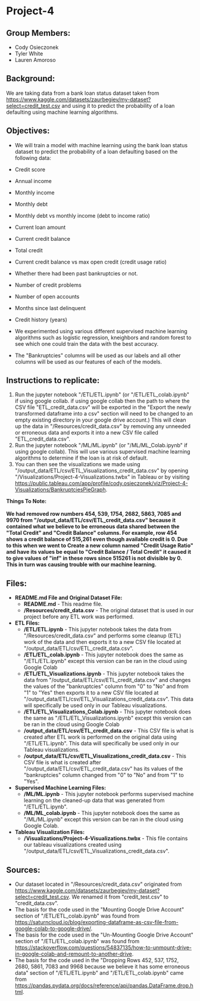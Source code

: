# Project-4
## **Group Members:**
- Cody Osieczonek
- Tyler White
- Lauren Amoroso

## **Background:**
We are taking data from a bank loan status dataset taken from https://www.kaggle.com/datasets/zaurbegiev/my-dataset?select=credit_test.csv and using it to predict the probability of a loan defaulting using machine learning algorithms.

## **Objectives:**
- We will train a model with machine learning using the bank loan status dataset to predict the probability of a loan defaulting based on the following data:
 - Credit score
 - Annual income
 - Monthly income
 - Monthly debt
 - Monthly debt vs monthly income (debt to income ratio)
 - Current loan amount
 - Current credit balance
 - Total credit
 - Current credit balance vs max open credit (credit usage ratio)
 - Whether there had been past bankruptcies or not.
 - Number of credit problems
 - Number of open accounts
 - Months since last delinquent
 - Credit history (years)

- We experimented using various different supervised machine learning algorithms such as logistic regression, kneighbors and random forest to see which one could train the data with the best accuracy.
- The "Bankruptcies" columns will be used as our labels and all other columns will be used as our features of each of the models.

## **Instructions to replicate:**
1. Run the jupyter notebook "/ETL/ETL.ipynb" (or "/ETL/ETL_colab.ipynb" if using google collab. if using google collab then the path to where the CSV file "ETL_credit_data.csv" will be exported in the "Export the newly transformed dataframe into a csv" section will need to be changed to an empty existing directory in your google drive account.) This will clean up the data in "/Resources/credit_data.csv" by removing any unneeded or erroneous data and exports it into a new CSV file called "ETL_credit_data.csv".
2. Run the jupyter notebook "/ML/ML.ipynb" (or "/ML/ML_Colab.ipynb" if using google collab). This will use various supervised machine learning algorithms to determine if the loan is at risk of default.
3. You can then see the visualizations we made using "/output_data/ETL/csv/ETL_Visualizations_credit_data.csv" by opening "/Visualizations/Project-4-Visualizations.twbx" in Tableau or by visiting https://public.tableau.com/app/profile/cody.osieczonek/viz/Project-4-Visualizations/BankruptciesPieGraph.

**Things To Note:**  \
  \
**We had removed row numbers 454, 539, 1754, 2682, 5863, 7085 and 9970 from "/output_data/ETL/csv/ETL_credit_data.csv" because it contained what we believe to be erroneous data shared between the "Total Credit" and "Credit Balance" columns. For example, row 454 shows a credit balance of 515,261 even though available credit is 0. Due to this when we went to Create a new column named "Credit Usage Ratio" and have its values be equal to "Credit Balance / Total Credit" it caused it to give values of "inf" in these rows since 515261 is not divisible by 0. This in turn was causing trouble with our machine learning.**

## **Files:**
- **README.md File and Original Dataset File:**
  - **README.md** - This readme file.
  - **/Resources/credit_data.csv** - The original dataset that is used in our project before any ETL work was performed.
- **ETL Files:**
  - **/ETL/ETL.ipynb** - This jupyter notebook takes the data from "/Resources/credit_data.csv" and performs some cleanup (ETL) work of the data and then exports it to a new CSV file located at "/output_data/ETL/csv/ETL_credit_data.csv".
  - **/ETL/ETL_colab.ipynb** - This jupyter notebook does the same as "/ETL/ETL.ipynb" except this version can be ran in the cloud using Google Colab
  - **/ETL/ETL_Visualizations.ipynb** - This jupyter notebook takes the data from "/output_data/ETL/csv/ETL_credit_data.csv" and changes the values of the "bankruptcies" column from "0" to "No" and from "1" to "Yes" then exports it to a new CSV file located at "/output_data/ETL/csv/ETL_Visualizations_credit_data.csv". This data will specifically be used only in our Tableau visualizations.
  - **/ETL/ETL_Visualizations_Colab.ipynb** - This jupyter notebook does the same as "/ETL/ETL_Visualizations.ipynb" except this version can be ran in the cloud using Google Colab
  - **/output_data/ETL/csv/ETL_credit_data.csv** - This CSV file is what is created after ETL work is performed on the original data using "/ETL/ETL.ipynb". This data will specifically be used only in our Tableau visualizations.
  - **/output_data/ETL/csv/ETL_Visualizations_credit_data.csv** - This CSV file is what is created after "/output_data/ETL/csv/ETL_credit_data.csv" has its values of the "bankruptcies" column changed from "0" to "No" and from "1" to "Yes". 
- **Supervised Machine Learning Files:**
  - **/ML/ML.ipynb** - This jupyter notebook performs supervised machine learning on the cleaned-up data that was generated from "/ETL/ETL.ipynb".
  - **/ML/ML_colab.ipynb** - This jupyter notebook does the same as "/ML/ML.ipynb" except this version can be ran in the cloud using Google Colab.
- **Tableau Visualization Files:**
  - **/Visualizations/Project-4-Visualizations.twbx** - This file contains our tableau visualizations created using "/output_data/ETL/csv/ETL_Visualizations_credit_data.csv".

## **Sources:**
- Our dataset located in "/Resources/credit_data.csv" originated from https://www.kaggle.com/datasets/zaurbegiev/my-dataset?select=credit_test.csv. We renamed it from "credit_test.csv" to "credit_data.csv".
- The basis for the code used in the "Mounting Google Drive Account" section of "/ETL/ETL_colab.ipynb" was found from https://saturncloud.io/blog/exporting-dataframe-as-csv-file-from-google-colab-to-google-drive/.
- The basis for the code used in the "Un-Mounting Google Drive Account" section of "/ETL/ETL_colab.ipynb" was found from https://stackoverflow.com/questions/54837135/how-to-unmount-drive-in-google-colab-and-remount-to-another-drive.
- The basis for the code used in the "Dropping Rows 452, 537, 1752, 2680, 5861, 7083 and 9968 because we believe it has some erroneous data" section of "/ETL/ETL.ipynb" and "/ETL/ETL_colab.ipynb" came from https://pandas.pydata.org/docs/reference/api/pandas.DataFrame.drop.html.